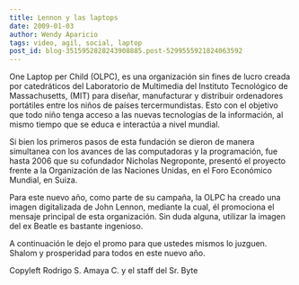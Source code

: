 ```yaml
---
title: Lennon y las laptops
date: 2009-01-03
author: Wendy Aparicio
tags: video, agil, social, laptop
post_id: blog-3515952828243908885.post-5299555921824063592
---
```


One Laptop per Child (OLPC), es una organización sin fines de lucro creada por catedráticos del Laboratorio de Multimedia del Instituto Tecnológico de Massachusetts, (MIT) para diseñar, manufacturar y distribuir ordenadores portátiles entre los niños de países tercermundistas. Esto con el objetivo que todo niño tenga acceso a las nuevas tecnologías de la información, al mismo tiempo que se educa e interactúa a nivel mundial.

Si bien los primeros pasos de esta fundación se dieron de manera simultanea con los avances de las computadoras y la programación, fue hasta 2006 que su cofundador Nicholas Negroponte, presentó el proyecto frente a la Organización de las Naciones Unidas, en el Foro Económico Mundial, en Suiza.

Para este nuevo año, como parte de su campaña, la OLPC ha creado una imagen digitalizada de John Lennon, mediante la cual, él promociona el mensaje principal de esta organización. Sin duda alguna, utilizar la imagen del ex Beatle es bastante ingenioso.

A continuación le dejo el promo para que ustedes mismos lo juzguen. Shalom y prosperidad para todos en este nuevo año.

Copyleft Rodrigo S. Amaya C. y el staff del Sr. Byte